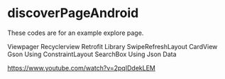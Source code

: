 # discoverPageAndroid

These codes are for an example explore page. 

Viewpager
Recyclerview
Retrofit Library
SwipeRefreshLayout
CardView
Gson
Using ConstraintLayout
SearchBox
Using Json Data

https://www.youtube.com/watch?v=2pqIDdekLEM
